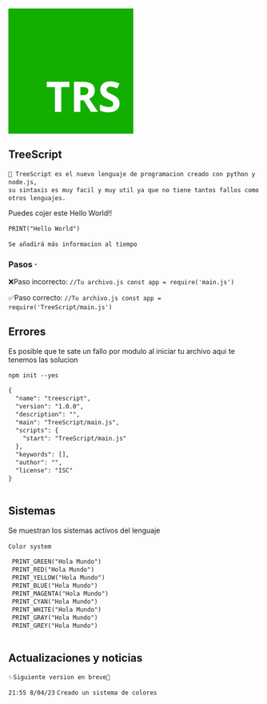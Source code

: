 ### <img width="250px" align="center" src="https://github.com/Soft-wiloux/TreeScript/blob/main/TRS.png?raw=true">

## TreeScript
```
🎈 TreeScript es el nuevo lenguaje de programacion creado con python y node.js,
su sintaxis es muy facil y muy util ya que no tiene tantos fallos como otros lenguajes.
```
Puedes cojer este Hello World!!
```
PRINT("Hello World")
```

`
Se añadirá más informacion al tiempo
`
### Pasos · 

❌Paso incorrecto:
`
//Tu archivo.js
const app = require('main.js')
`


✅Paso correcto:
`
//Tu archivo.js
const app = require('TreeScript/main.js')
`

## Errores
Es posible que te sate un fallo por modulo al iniciar tu archivo aqui te tenemos las solucion
```
npm init --yes
```
```
{
  "name": "treescript",
  "version": "1.0.0",
  "description": "",
  "main": "TreeScript/main.js",
  "scripts": {
    "start": "TreeScript/main.js"
  },
  "keywords": [],
  "author": "",
  "license": "ISC"
}


```

## Sistemas
Se muestran los sistemas activos del lenguaje

`Color system`
```
 PRINT_GREEN("Hola Mundo")
 PRINT_RED("Hola Mundo")
 PRINT_YELLOW("Hola Mundo")
 PRINT_BLUE("Hola Mundo")
 PRINT_MAGENTA("Hola Mundo")
 PRINT_CYAN("Hola Mundo")
 PRINT_WHITE("Hola Mundo")
 PRINT_GRAY("Hola Mundo")
 PRINT_GREY("Hola Mundo")
 
```

## Actualizaciones y noticias

```
✨Siguiente version en breve🎐
```

`21:55 8/04/23` ```Creado un sistema de colores```
